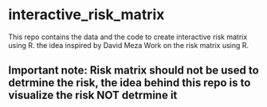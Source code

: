 # interactive_risk_matrix
This repo contains the data and the code to create interactive risk matrix using R. the idea inspired by David Meza Work on the risk matrix using R.
## Important note: Risk matrix should not be used to detrmine the risk, the idea behind this repo is to visualize the risk NOT detrmine it  
